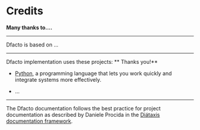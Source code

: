 # **Credits**

**Many thanks to....**

---

Dfacto is based on ...

---

Dfacto implementation uses these projects: ** Thanks you!**

- [Python], a programming language that lets you work quickly and integrate systems
more effectively.

- ...

---

The Dfacto documentation follows the best practice for project documentation
as described by Daniele Procida in the [Diátaxis documentation framework].

[Python]: https://www.python.org

[Diátaxis documentation framework]: https://diataxis.fr
